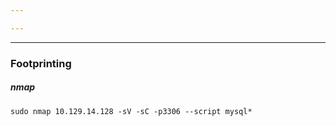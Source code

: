 ```yaml
---

---
```


---

### Footprinting


##### nmap

```shell-session
sudo nmap 10.129.14.128 -sV -sC -p3306 --script mysql*
```


